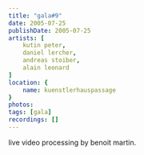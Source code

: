 ```yaml
---
title: "gala#9"
date: 2005-07-25
publishDate: 2005-07-25
artists: [
    kutin peter,
    daniel lercher,
    andreas stoiber,
    alain leonard
]
location: {
    name: kuenstlerhauspassage
}
photos:
tags: [gala]
recordings: []
---
```

live video processing by benoit martin.

